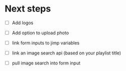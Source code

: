 Next steps
=======

- [ ] Add logos
- [ ] Add option to upload photo
- [ ] link form inputs to jimp variables
- [ ] link an image search api (based on your playlist title)
- [ ] pull image search into form input

